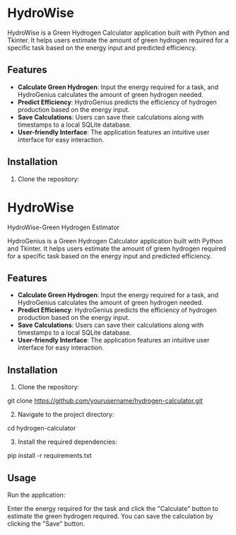 # HydroWise

HydroWise is a Green Hydrogen Calculator application built with Python and Tkinter. It helps users estimate the amount of green hydrogen required for a specific task based on the energy input and predicted efficiency.

## Features

- **Calculate Green Hydrogen**: Input the energy required for a task, and HydroGenius calculates the amount of green hydrogen needed.
- **Predict Efficiency**: HydroGenius predicts the efficiency of hydrogen production based on the energy input.
- **Save Calculations**: Users can save their calculations along with timestamps to a local SQLite database.
- **User-friendly Interface**: The application features an intuitive user interface for easy interaction.

## Installation

1. Clone the repository:

# HydroWise
HydroWise-Green Hydrogen Estimator

HydroGenius is a Green Hydrogen Calculator application built with Python and Tkinter. It helps users estimate the amount of green hydrogen required for a specific task based on the energy input and predicted efficiency.

## Features

- **Calculate Green Hydrogen**: Input the energy required for a task, and HydroGenius calculates the amount of green hydrogen needed.
- **Predict Efficiency**: HydroGenius predicts the efficiency of hydrogen production based on the energy input.
- **Save Calculations**: Users can save their calculations along with timestamps to a local SQLite database.
- **User-friendly Interface**: The application features an intuitive user interface for easy interaction.

## Installation

1. Clone the repository:

git clone https://github.com/yourusername/hydrogen-calculator.git

2. Navigate to the project directory:

cd hydrogen-calculator

3. Install the required dependencies:

pip install -r requirements.txt

## Usage

Run the application:

Enter the energy required for the task and click the "Calculate" button to estimate the green hydrogen required. You can save the calculation by clicking the "Save" button.

